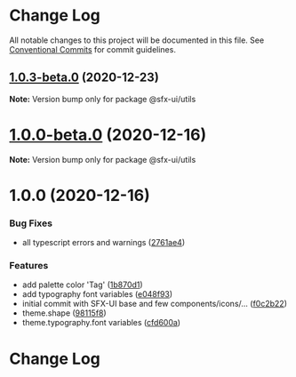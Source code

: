 # Change Log

All notable changes to this project will be documented in this file.
See [Conventional Commits](https://conventionalcommits.org) for commit guidelines.

## [1.0.3-beta.0](https://github.com/scaleflex/sfx-ui/compare/1.0.2-beta.0...1.0.3-beta.0) (2020-12-23)

**Note:** Version bump only for package @sfx-ui/utils





# [1.0.0-beta.0](https://github.com/scaleflex/sfx-ui/compare/v1.0.0...v1.0.0-beta.0) (2020-12-16)

**Note:** Version bump only for package @sfx-ui/utils





# 1.0.0 (2020-12-16)


### Bug Fixes

* all typescript errors and warnings ([2761ae4](https://code.scaleflex.cloud/scaleflex/sfx-ui/commits/2761ae43eeb7b9c175b1a37f57150d635b9d0df0))


### Features

* add palette color 'Tag' ([1b870d1](https://code.scaleflex.cloud/scaleflex/sfx-ui/commits/1b870d1cd4e45ed113ec34652fc9de3ab228f985))
* add typography font variables ([e048f93](https://code.scaleflex.cloud/scaleflex/sfx-ui/commits/e048f935dbb54ce1e9477e715da57968a0cbecb5))
* initial commit with SFX-UI base and few components/icons/... ([f0c2b22](https://code.scaleflex.cloud/scaleflex/sfx-ui/commits/f0c2b224e9a90a86ac6d03c81a30edc4e446f390))
* theme.shape ([98115f8](https://code.scaleflex.cloud/scaleflex/sfx-ui/commits/98115f8cf39ed28f88e9c3b7e776c377891a1aa7))
* theme.typography.font variables ([cfd600a](https://code.scaleflex.cloud/scaleflex/sfx-ui/commits/cfd600a86a1d4a9708e1cc62497de0381bdbc2ec))





# Change Log
